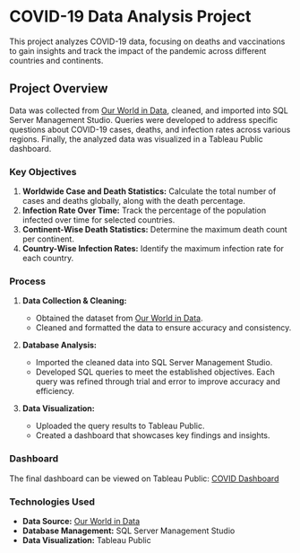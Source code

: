 # COVID-19 Data Analysis Project

This project analyzes COVID-19 data, focusing on deaths and vaccinations to gain insights and track the impact of the pandemic across different countries and continents.

## Project Overview

Data was collected from [Our World in Data](https://ourworldindata.org/covid-deaths), cleaned, and imported into SQL Server Management Studio. Queries were developed to address specific questions about COVID-19 cases, deaths, and infection rates across various regions. Finally, the analyzed data was visualized in a Tableau Public dashboard.

### Key Objectives

1. **Worldwide Case and Death Statistics:** Calculate the total number of cases and deaths globally, along with the death percentage.
2. **Infection Rate Over Time:** Track the percentage of the population infected over time for selected countries.
3. **Continent-Wise Death Statistics:** Determine the maximum death count per continent.
4. **Country-Wise Infection Rates:** Identify the maximum infection rate for each country.

### Process

1. **Data Collection & Cleaning:** 
   - Obtained the dataset from [Our World in Data](https://ourworldindata.org/covid-deaths).
   - Cleaned and formatted the data to ensure accuracy and consistency.

2. **Database Analysis:** 
   - Imported the cleaned data into SQL Server Management Studio.
   - Developed SQL queries to meet the established objectives. Each query was refined through trial and error to improve accuracy and efficiency.

3. **Data Visualization:** 
   - Uploaded the query results to Tableau Public.
   - Created a dashboard that showcases key findings and insights.

### Dashboard

The final dashboard can be viewed on Tableau Public: [COVID Dashboard](https://public.tableau.com/app/profile/ethan.meknassi/viz/CovidDashboard_17307590277130/Dashboard1?publish=yes)

### Technologies Used

- **Data Source:** [Our World in Data](https://ourworldindata.org/covid-deaths)
- **Database Management:** SQL Server Management Studio
- **Data Visualization:** Tableau Public

